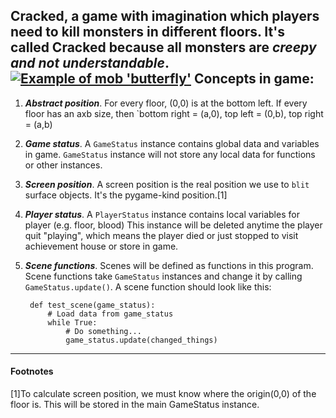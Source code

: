 **Cracked**, a game with imagination which players need to kill monsters in different floors.
 It's called Cracked because all monsters are *creepy and not understandable*.
[![Example of mob \'butterfly\'](https://s13.postimg.org/hlvyhh6fr/combine3.png)](https://postimg.org/image/9gdwjbi6r/)
Concepts in game:
---
1. ***Abstract position***.
    For every floor, (0,0) is at the bottom left.
    If every floor has an axb size, then `bottom right = (a,0), top left = (0,b), top right = (a,b)
2. ***Game status***.
    A `GameStatus` instance contains global data and variables in game.
    `GameStatus` instance will not store any local data for functions or other instances.
3. ***Screen position***.
    A screen position is the real position we use to `blit` surface objects.
    It's the pygame-kind position.[1]
4. ***Player status***.
    A `PlayerStatus` instance contains local variables for player (e.g. floor, blood)
    This instance will be deleted anytime the player quit \"playing\",
    which means the player died or just stopped to visit achievement house or store in game.
5. ***Scene functions***.
    Scenes will be defined as functions in this program. Scene functions take `GameStatus`
    instances and change it by calling `GameStatus.update()`.
    A scene function should look like this:

        def test_scene(game_status):
            # Load data from game_status
            while True:
                # Do something...
                game_status.update(changed_things)

---
#### Footnotes
[1]To calculate screen position, we must know where the origin(0,0) of the floor is.
This will be stored in the main GameStatus instance.